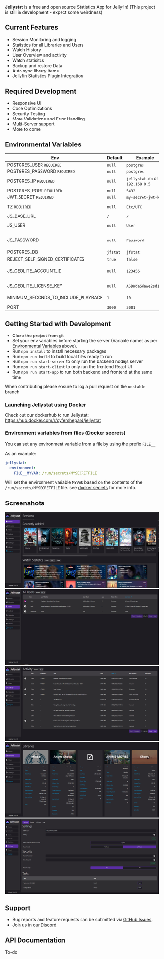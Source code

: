 <p align="center">

**Jellystat** is a free and open source Statistics App for Jellyfin! (This project is still in development - expect some weirdness)

## Current Features

- Session Monitoring and logging
- Statistics for all Libraries and Users
- Watch History
- User Overview and activity
- Watch statisitcs
- Backup and restore Data
- Auto sync library items
- Jellyfin Statistics Plugin Integration

## Required Development

- Responsive UI
- Code Optimizations
- Security Testing
- More Validations and Error Handling
- Multi-Server support
- More to come

## Environmental Variables

| Env                                 | Default  | Example                         | Description                                                                                                                              |
|-------------------------------------|----------|---------------------------------|------------------------------------------------------------------------------------------------------------------------------------------|
| POSTGRES_USER `REQUIRED`            | `null`   | `postgres`                      | Username that will be used in postgres database                                                                                          |
| POSTGRES_PASSWORD `REQUIRED`        | `null`   | `postgres`                      | Password that will be used in postgres database                                                                                          |
| POSTGRES_IP `REQUIRED`              | `null`   | `jellystat-db` or `192.168.0.5` | Hostname/IP of postgres instance                                                                                                         |
| POSTGRES_PORT `REQUIRED`            | `null`   | `5432`                          | Port Postgres is running on                                                                                                              |
| JWT_SECRET `REQUIRED`               | `null`   | `my-secret-jwt-key`             | JWT Key to be used to encrypt JWT tokens for authentication                                                                              |
| TZ `REQUIRED`                       | `null`   | `Etc/UTC`                       | Server timezone (Can be found at https://en.wikipedia.org/wiki/List_of_tz_database_time_zones#List)                                      |
| JS_BASE_URL                         | `/`      | `/`                             | Base url                                                                                                                                 |
| JS_USER                             | `null`   | `User`                          | Master Override User in case username or password used during setup is forgotten (Both `JS_USER` and `JS_PASSWORD` required to work)     |
| JS_PASSWORD                         | `null`   | `Password`                      | Master Override Password in case username or password used during setup is forgotten (Both `JS_USER` and `JS_PASSWORD` required to work) |
| POSTGRES_DB                         | `jfstat` | `jfstat`                        | Name of postgres database                                                                                                                |
| REJECT_SELF_SIGNED_CERTIFICATES     | `true`   | `false`                         | Allow or deny self signed SSL certificates                                                                                               |
| JS_GEOLITE_ACCOUNT_ID               | `null`   | `123456`                        | maxmind.com user id to be used for Geolocating IP Addresses (Can be found at https://www.maxmind.com/en/accounts/current/edit)    |
| JS_GEOLITE_LICENSE_KEY              | `null`   | `ASDWdaSdawe2sd186`             | License key you need to generate on maxmind to use their services                                                                        |
| MINIMUM_SECONDS_TO_INCLUDE_PLAYBACK | `1`      | `10`                            | The minimum time (in seconds) to include a playback record, which can be used to exclude short playbacks                                 |
| PORT                                | `3000`   | `3001`                          | The port used by Jellystat                                                                                                               |

## Getting Started with Development

- Clone the project from git
- Set your env variables before starting the server (Variable names as per [Environmental Variables](#environmental-variables) above).
- Run `npm install` to install necessary packages
- Run `npm run build` to build local files ready to run
- Run `npm run start-server` to only run the backend nodejs server
- Run `npm run start-client` to only run the frontend React UI
- Run `npm run start-app` to run both backend and frontend at the same time

When contributing please ensure to log a pull request on the `unstable` branch

### Launching Jellystat using Docker

Check out our dockerhub to run Jellystat:
https://hub.docker.com/r/cyfershepard/jellystat

### Environment variables from files (Docker secrets)

You can set any environment variable from a file by using the prefix `FILE__`

As an example:

```yaml
jellystat:
  environment:
    FILE__MYVAR: /run/secrets/MYSECRETFILE
```

Will set the environment variable `MYVAR` based on the contents of the `/run/secrets/MYSECRETFILE` file. see [docker secrets](https://docs.docker.com/compose/use-secrets/) for more info.

## Screenshots

<img src="./screenshots/Home.PNG">
<img src="./screenshots/Users.PNG">
<img src="./screenshots/Activity.PNG">
<img src="./screenshots/Libraries.PNG">
<img src="./screenshots/settings.PNG">

## Support

- Bug reports and feature requests can be submitted via [GitHub Issues](https://github.com/CyferShepard/Jellystat/issues).
- Join us in our [Discord](https://discord.gg/9SMBj2RyEe)

## API Documentation

To-do
